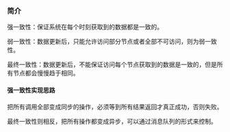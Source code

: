 ### 简介

强一致性：保证系统在每个时刻获取到的数据都是一致的。

弱一致性：数据更新后，只能允许访问部分节点或者全部不可访问，则为弱一致性。

最终一致性：数据更新后，不能保证访问每个节点获取到的数据是一致的，但是所有节点都会慢慢趋于相同。



#### 强一致性实现思路

把所有调用全部变成同步的操作，必须等到所有结果返回才真正成功，否则失败。

最终一致性则相反，把所有操作都变成异步，可以通过消息队列的形式来控制。

